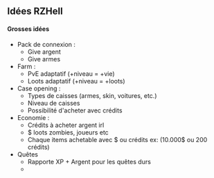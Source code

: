 ## Idées RZHell

#### Grosses idées

- Pack de connexion :
  - Give argent
  - Give armes
- Farm :
  - PvE adaptatif (+niveau = +vie)
  - Loots adaptatif (+niveau = +loots)
- Case opening :
  - Types de caisses (armes, skin, voitures, etc.)
  - Niveau de caisses
  - Possibilité d'acheter avec crédits
- Economie :
  - Crédits à acheter argent irl
  - $ loots zombies, joueurs etc
  - Chaque items achetable avec $ ou crédits ex: (10.000$ ou 200 crédits)
- Quêtes
  - Rapporte XP + Argent pour les quêtes durs
  - 

